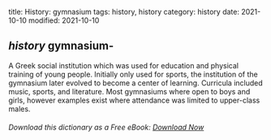 title: History: gymnasium
tags: history, history
category: history
date: 2021-10-10
modified: 2021-10-10

## _history_  gymnasium-
A Greek social institution which was used for
education and physical training of young people.  Initially only used
for sports, the institution of the gymnasium later evolved to
become a center of learning.  Curricula included music, sports,
and literature.  Most gymnasiums where open to boys and
girls, however examples exist where attendance was limited to
upper-class males.


###### Download *this* dictionary as a Free eBook: [Download Now]({static}static/SerfHistoryDictionary.pdf)

